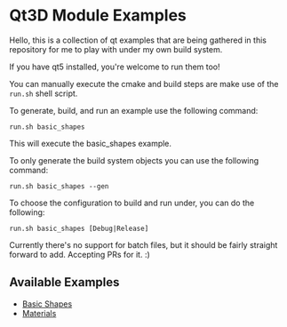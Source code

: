 # Qt3D Module Examples

Hello, this is a collection of qt examples that are being gathered in this repository for me to play with under my
own build system.

If you have qt5 installed, you're welcome to run them too!

You can manually execute the cmake and build steps are make use of the `run.sh` shell script.

To generate, build, and run an example use the following command:

`run.sh basic_shapes`

This will execute the basic_shapes example.

To only generate the build system objects you can use the following command:

`run.sh basic_shapes --gen`

To choose the configuration to build and run under, you can do the following:

`run.sh basic_shapes [Debug|Release]`

Currently there's no support for batch files, but it should be fairly straight forward to add. Accepting PRs for it. :)

## Available Examples

* [Basic Shapes](./basic_shapes)
* [Materials](./materials)
